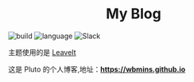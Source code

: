 # <center>My Blog</center>


![build](https://github.com/wbmins/Hugo/workflows/build/badge.svg)
![language](https://img.shields.io/badge/framework-hugo-orange.svg)
![Slack](https://img.shields.io/badge/slack-996icu-green.svg?style=flat-square)

主题使用的是 [LeaveIt](https://github.com/liuzc/LeaveIt)

这是 Pluto 的个人博客,地址：**<https://wbmins.github.io>**
